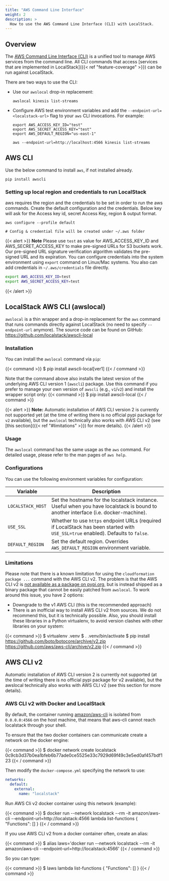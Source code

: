 ```yaml
---
title: "AWS Command Line Interface"
weight: 2
description: >
  How to use the AWS Command Line Interface (CLI) with LocalStack.
---
```


## Overview

The [AWS Command Line Interface (CLI)](https://aws.amazon.com/cli/) is a unified tool to manage AWS services from the command line.
All CLI commands that access [services that are implemented in LocalStack]({{< ref "feature-coverage" >}}) can be run against LocalStack.

There are two ways to use the CLI:

* Use our `awslocal` drop-in replacement:
  ```
  awslocal kinesis list-streams
  ```
* Configure AWS test environment variables and add the `--endpoint-url=<localstack-url>` flag to your `aws` CLI invocations.
  For example:
  ```
  export AWS_ACCESS_KEY_ID="test"
  export AWS_SECRET_ACCESS_KEY="test"
  export AWS_DEFAULT_REGION="us-east-1"

  aws --endpoint-url=http://localhost:4566 kinesis list-streams
  ```

## AWS CLI

Use the below command to install `aws`, if not installed already.

```
pip install awscli
```

### Setting up local region and credentials to run LocalStack

aws requires the region and the credentials to be set in order to run the aws commands.
Create the default configuration and the credentials.
Below key will ask for the Access key id, secret Access Key, region & output format.

```
aws configure --profile default

# Config & credential file will be created under ~/.aws folder
```

{{< alert >}}
**Note** Please use `test` as value for AWS_ACCESS_KEY_ID and AWS_SECRET_ACCESS_KEY to make pre-signed URLs for S3 buckets work.
Our pre-signed URL signature verification algorithm validates the pre-signed URL and its expiration.
You can configure credentials into the system environment using `export` command on Linux/Mac systems.
You also can add credentials in `~/.aws/credentials` file directly.

```bash
export AWS_ACCESS_KEY_ID=test
export AWS_SECRET_ACCESS_KEY=test
```
{{< /alert >}}

## LocalStack AWS CLI (awslocal)

`awslocal` is a thin wrapper and a drop-in replacement for the `aws` command that runs commands directly against LocalStack (no need to specify `--endpoint-url` anymore).
The source code can be found on GitHub: https://github.com/localstack/awscli-local


### Installation

You can install the `awslocal` command via `pip`:

{{< command >}}
$ pip install awscli-local[ver1]
{{< / command >}}

Note that the command above also installs the latest version of the underlying AWS CLI version 1 (`awscli`) package. Use this command if you prefer to manage your own version of `awscli` (e.g., `v1`/`v2`) and install the wrapper script only:
{{< command >}}
$ pip install awscli-local
{{< / command >}}

{{< alert >}}
**Note:** Automatic installation of AWS CLI version 2 is currently not supported yet (at the time of writing there is no official pypi package for `v2` available), but the `awslocal` technically also works with AWS CLI v2 (see [this section]({{< ref "#limitations" >}}) for more details).
{{< /alert >}}

### Usage

The `awslocal` command has the same usage as the `aws` command.
For detailed usage, please refer to the man pages of `aws help`.


### Configurations

You can use the following environment variables for configuration:

| Variable | Description |
| -------- | ----------- |
| `LOCALSTACK_HOST` | Set the hostname for the localstack instance. Useful when you have localstack is bound to another interface (i.e. docker-machine). |
| `USE_SSL` | Whether to use `https` endpoint URLs (required if LocalStack has been started with `USE_SSL=true` enabled). Defaults to `false`. |
| `DEFAULT_REGION` | Set the default region. Overrides `AWS_DEFAULT_REGION` environment variable. |

### Limitations

Please note that there is a known limitation for using the `cloudformation package ...` command with the AWS CLI v2.
The problem is that the AWS CLI v2 is [not available as a package on pypi.org](https://github.com/aws/aws-cli/issues/4947), but is instead shipped as a binary package that cannot be easily patched from `awslocal`.
To work around this issue, you have 2 options:
- Downgrade to the v1 AWS CLI (this is the recommended approach)
- There is an inofficial way to install AWS CLI v2 from sources.
  We do not recommend this, but it is technically possible.
  Also, you should install these libraries in a Python virtualenv, to avoid version clashes with other libraries on your system:

{{< command >}}
$ virtualenv .venv
$ . .venv/bin/activate
$ pip install https://github.com/boto/botocore/archive/v2.zip https://github.com/aws/aws-cli/archive/v2.zip
{{< / command >}}

## AWS CLI v2

Automatic installation of AWS CLI version 2 is currently not supported (at the time of writing there is no official pypi package for v2 available), but the awslocal technically also works with AWS CLI v2 (see this section for more details).

### AWS CLI v2 with Docker and LocalStack

By default, the container running [amazon/aws-cli](https://docs.aws.amazon.com/cli/latest/userguide/install-cliv2-docker.html) is isolated from `0.0.0.0:4566` on the host machine, that means that aws-cli cannot reach localstack through your shell.

To ensure that the two docker containers can communicate create a network on the docker engine:

{{< command >}}
$ docker network create localstack
0c9cb3d37b0ea1bfeb6b77ade0ce5525e33c7929d69f49c3e5ed0af457bdf123
{{< / command >}}

Then modify the `docker-compose.yml` specifying the network to use:

```yaml
networks:
  default:
    external:
      name: "localstack"
```

Run AWS Cli v2 docker container using this network (example):

{{< command >}}
$ docker run --network localstack --rm -it amazon/aws-cli --endpoint-url=http://localstack:4566 lambda list-functions
{
    "Functions": []
}
{{< / command >}}

If you use AWS CLI v2 from a docker container often, create an alias:

{{< command >}}
$ alias laws='docker run --network localstack --rm -it amazon/aws-cli --endpoint-url=http://localstack:4566'
{{< / command >}}

So you can type:

{{< command >}}
$ laws lambda list-functions
{
    "Functions": []
}
{{< / command >}}
